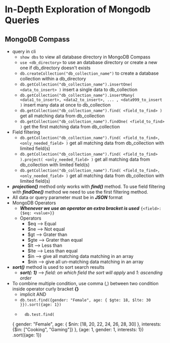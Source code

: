 # In-Depth Exploration of Mongodb Queries

## MongoDB Compass
- query in cli
    - ```show dbs``` to view all database directory in MongoDB Compass
    - ```use <db_directory>``` to use an database directory or create a new one if db_directory doesn't exists
    - ```db.createCollection("db_collection_name")``` to create a database collection within a db_directory
    - ```db.getCollection("db_collection_name").insertOne( <data_to_insert> )``` insert a single data to db_collection
    - ```db.getCollection("db_collection_name").insertMany( <data1_to_insert>, <data2_to_insert>, ... , <data999_to_insert )``` insert many data at once to db_collection
    - ```db.getCollection("db_collection_name").find( <field_to_find> )``` get all matching data from db_collection
    - ```db.getCollection("db_collection_name").findOne( <field_to_find> )``` get the first matching data from db_collection
- Field filtering
    - ```db.getCollection("db_collection_name").find( <field_to_find>, <only_needed_field> )``` get all matching data from db_collection with limited field(s)
    - ```db.getCollection("db_collection_name").find( <field_to_find> ).project( <only_needed_field> )``` get all matching data from db_collection with limited field(s)
    - ```db.getCollection("db_collection_name").find( <field_to_find>, <only_needed_field> )``` get all matching data from db_collection with limited field(s)
- **_projection()_** method only works with **_find()_** method. To use field filtering with **_findOne()_** method we need to use the first filtering method.
- All data or query parameter must be in **_JSON_** format
- MongoDB Operators
    - **_Whenever we use an operator an extra bracket is used_** ```{<field>: {$eq: <value>}}```
    - Operators
        - $eq --> Equal
        - $ne --> Not equal
        - $gt --> Grater than
        - $gte --> Grater than equal
        - $lt --> Less than
        - $lte --> Less than equal
        - $in --> give all matching data matching in an array
        - $nin --> give all un-matching data matching in an array
- **_sort()_** method is used to sort search results
    - **_sort(<field>: 1)_** --> _field: on which field the sort will apply_ and _1: ascending order_
- To combine multiple condition, use comma (,) between two condition inside operator curly bracket **{}**
    - implicit AND
    - ```db.test.find({gender: "Female", age: { $gte: 18, $lte: 30 }}).sort({age: 1})```
    - ```tsx
        db.test.find(
    {
        gender: "Female",
        age: { $nin: [18, 20, 22, 24, 26, 28, 30] },
        interests: {$in: ["Cooking", "Gaming"]}
    }, {age: 1, gender: 1, interests: 1})
    .sort({age: 1})
    ```
